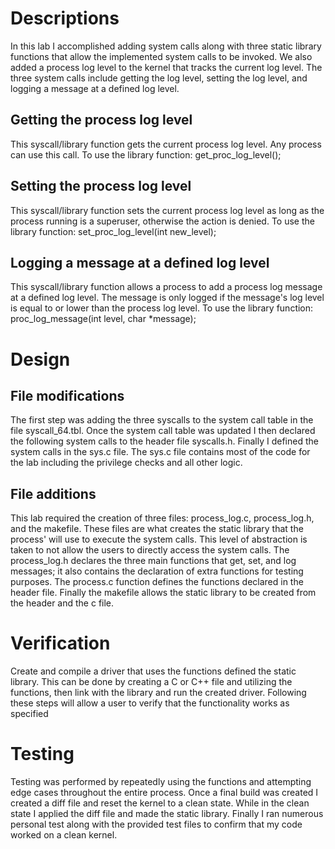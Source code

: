 # Descriptions
In this lab I accomplished adding system calls along with three static library functions
that allow the implemented system calls to be invoked. We also added a process log level to the kernel
that tracks the current log level. The three system calls include getting the log level, setting the
log level, and logging a message at a defined log level.

## Getting the process log level
This syscall/library function gets the current process log level. Any process can use this call.
To use the library function: get_proc_log_level();

## Setting the process log level
This syscall/library function sets the current process log level as long as the process running is a
superuser, otherwise the action is denied.
To use the library function: set_proc_log_level(int new_level);

## Logging a message at a defined log level
This syscall/library function allows a process to add a process log message at a defined log level.
The message is only logged if the message's log level is equal to or lower than the process log level.
To use the library function: proc_log_message(int level, char *message);

# Design
## File modifications
The first step was adding the three syscalls to the system call table in the file syscall_64.tbl.
Once the system call table was updated I then declared the following system calls to the header
file syscalls.h. Finally I defined the system calls in the sys.c file. The sys.c file contains most
of the code for the lab including the privilege checks and all other logic.

## File additions
This lab required the creation of three files: process_log.c, process_log.h, and the makefile.
These files are what creates the static library that the process' will use to execute the system
calls. This level of abstraction is taken to not allow the users to directly access the system calls.
The process_log.h declares the three main functions that get, set, and log messages; it also contains
the declaration of extra functions for testing purposes. The process.c function defines the functions
declared in the header file. Finally the makefile allows the static library to be created from the
header and the c file.

# Verification
Create and compile a driver that uses the functions defined the static library. This can be done by
creating a C or C++ file and utilizing the functions, then link with the library and run the created
driver. Following these steps will allow a user to verify that the functionality works as specified

# Testing
Testing was performed by repeatedly using the functions and attempting edge cases throughout the entire
process. Once a final build was created I created a diff file and reset the kernel to a clean state. While
in the clean state I applied the diff file and made the static library. Finally I ran numerous personal test 
along with the provided test files to confirm that my code worked on a clean kernel. 

